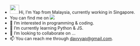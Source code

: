 - <img src="https://c.tenor.com/z2xJqhCpneIAAAAM/wave-hand.gif" width="30" height="30" />Hi, I’m Yap from Malaysia, currently working in Singapore.
- You can find me on <img src="https://img.shields.io/badge/LinkedIn-0077B5?style=for-the-badge&logo=linkedin&logoColor=white" />
- 👀 I’m interested in programming & coding.
- 🌱 I’m currently learning Python & JS.
- 💞️ I’m looking to collaborate on ...
- 📫 You can reach me through davvyap@gmail.com.

<!---
davvYap/davvYap is a ✨ special ✨ repository because its `README.md` (this file) appears on your GitHub profile.
You can click the Preview link to take a look at your changes.
--->

